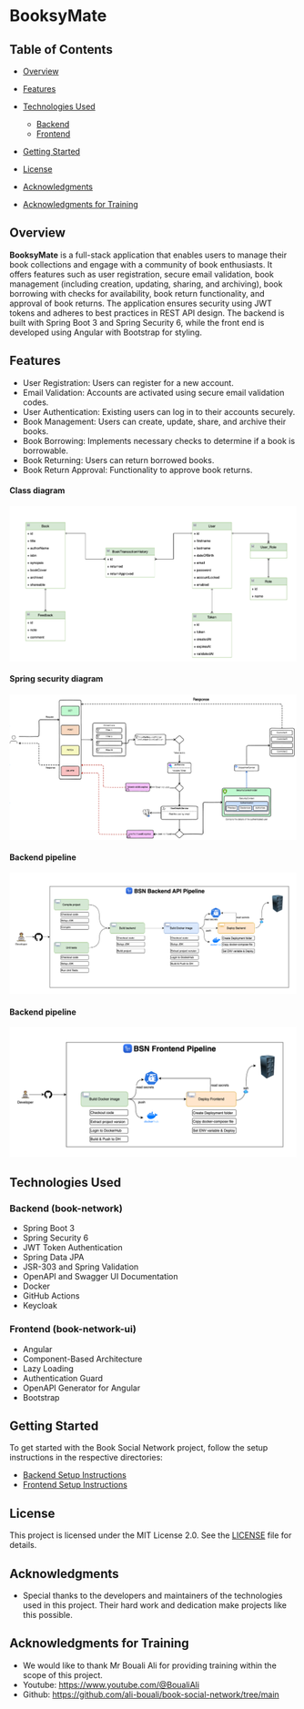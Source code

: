 # BooksyMate

## Table of Contents

- [Overview](#overview)
- [Features](#features)
- [Technologies Used](#technologies-used)
    - [Backend](#backend-book-social-network)
    - [Frontend](#frontend-book-social-network-ui)
 
- [Getting Started](#getting-started)
- [License](#license)
- [Acknowledgments](#acknowledgments)
- [Acknowledgments for Training](#acknowledgments-for-training)
  
## Overview

**BooksyMate** is a full-stack application that enables users to manage their book collections and engage with a community of book enthusiasts. It offers features such as user registration, secure email validation, book management (including creation, updating, sharing, and archiving), book borrowing with checks for availability, book return functionality, and approval of book returns. The application ensures security using JWT tokens and adheres to best practices in REST API design. The backend is built with Spring Boot 3 and Spring Security 6, while the front end is developed using Angular with Bootstrap for styling.

## Features

- User Registration: Users can register for a new account.
- Email Validation: Accounts are activated using secure email validation codes.
- User Authentication: Existing users can log in to their accounts securely.
- Book Management: Users can create, update, share, and archive their books.
- Book Borrowing: Implements necessary checks to determine if a book is borrowable.
- Book Returning: Users can return borrowed books.
- Book Return Approval: Functionality to approve book returns.

#### Class diagram
![Class diagram](screenshots/class-diagram.png)

#### Spring security diagram
![Security diagram](screenshots/security.png)

#### Backend pipeline
![Security diagram](screenshots/be-pipeline.png)

#### Backend pipeline
![Security diagram](screenshots/fe-pipeline.png)

## Technologies Used

### Backend (book-network)

- Spring Boot 3
- Spring Security 6
- JWT Token Authentication
- Spring Data JPA
- JSR-303 and Spring Validation
- OpenAPI and Swagger UI Documentation
- Docker
- GitHub Actions
- Keycloak

### Frontend (book-network-ui)

- Angular
- Component-Based Architecture
- Lazy Loading
- Authentication Guard
- OpenAPI Generator for Angular
- Bootstrap

## Getting Started

To get started with the Book Social Network project, follow the setup instructions in the respective directories:

- [Backend Setup Instructions](/backend/BooksyMate/README.md)
- [Frontend Setup Instructions](/frontend/booksy-mate/README.md)

## License

This project is licensed under the MIT License 2.0. See the [LICENSE](LICENSE) file for details.

## Acknowledgments

- Special thanks to the developers and maintainers of the technologies used in this project. Their hard work and dedication make projects like this possible.

## Acknowledgments for Training
- We would like to thank Mr Bouali Ali for providing training within the scope of this project.
- Youtube: https://www.youtube.com/@BoualiAli
- Github: https://github.com/ali-bouali/book-social-network/tree/main
